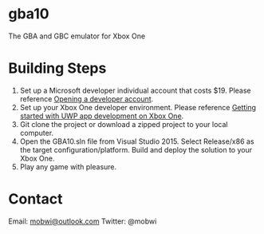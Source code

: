 # gba10
The GBA and GBC emulator for Xbox One 

# Building Steps
1. Set up a Microsoft developer individual account that costs $19. Please reference <a href="https://msdn.microsoft.com/en-us/windows/uwp/publish/opening-a-developer-account">Opening a developer account</a>.
2. Set up your Xbox One developer environment. Please reference <a href="https://msdn.microsoft.com/en-us/windows/uwp/xbox-apps/getting-started">Getting started with UWP app development on Xbox One</a>.
3. Git clone the project or download a zipped project to your local computer.
4. Open the GBA10.sln file from Visual Studio 2015. Select Release/x86 as the target configuration/platform. Build and deploy the solution to your Xbox One.
5. Play any game with pleasure.

# Contact
Email: mobwi@outlook.com
Twitter: @mobwi
